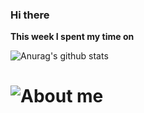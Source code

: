 ### Hi there 
**This week I spent my time on**

![Anurag's github stats](https://github-readme-stats.vercel.app/api?username=quoctuan-spk&count_private=true)

# ![About me](https://quoctuan-spk.github.io/) 
